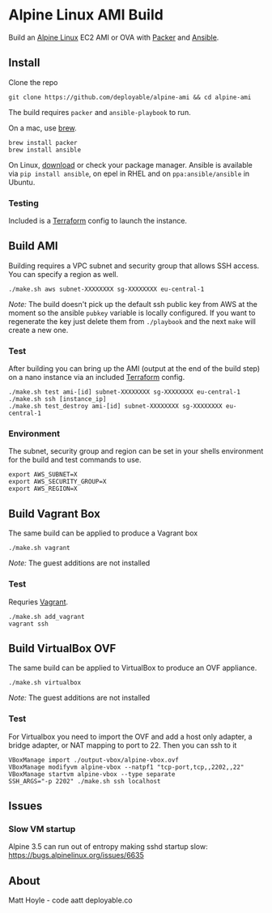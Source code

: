 # Alpine Linux AMI Build

Build an [Alpine Linux](https://www.alpinelinux.org) EC2 AMI or OVA
with [Packer](https://www.packer.io) and [Ansible](https://www.ansible.com).



## Install

Clone the repo

```shell
git clone https://github.com/deployable/alpine-ami && cd alpine-ami
```

The build requires `packer` and `ansible-playbook` to run.

On a mac, use [brew](https://brew.sh).
```shell
brew install packer
brew install ansible
```

On Linux, [download](https://www.packer.io/downloads.html) or check your package 
manager. Ansible is available via `pip install ansible`, on epel in RHEL and on 
`ppa:ansible/ansible` in Ubuntu.


### Testing

Included is a [Terraform](https://terraform.io) config to launch the instance. 


## Build AMI

Building requires a VPC subnet and security group that allows SSH access.
You can specify a region as well. 

```shell
./make.sh aws subnet-XXXXXXXX sg-XXXXXXXX eu-central-1
```

_Note:_ The build doesn't pick up the default ssh public key from AWS at the moment so the 
ansible `pubkey` variable is locally configured. If you want to regenerate the key just
delete them from `./playbook` and the next `make` will create a new one.


### Test

After building you can bring up the AMI (output at the end of the build step) on a nano 
instance via an included [Terraform](https://terraform.io) config.

```shell
./make.sh test ami-[id] subnet-XXXXXXXX sg-XXXXXXXX eu-central-1
./make.sh ssh [instance_ip]
./make.sh test_destroy ami-[id] subnet-XXXXXXXX sg-XXXXXXXX eu-central-1
```


### Environment

The subnet, security group and region can be set in your shells environment for the build 
and test commands to use.

```
export AWS_SUBNET=X
export AWS_SECURITY_GROUP=X
export AWS_REGION=X
```



## Build Vagrant Box

The same build can be applied to produce a Vagrant box 

```shell
./make.sh vagrant
```
_Note:_ The guest additions are not installed


### Test

Requries [Vagrant](https://vagrantup.com).

```shell
./make.sh add_vagrant
vagrant ssh
```



## Build VirtualBox OVF

The same build can be applied to VirtualBox to produce an OVF appliance.

```shell
./make.sh virtualbox
```
_Note:_ The guest additions are not installed


### Test

For Virtualbox you need to import the OVF and add a host only adapter, a 
bridge adapter, or NAT mapping to port to 22. Then you can ssh to it

```shell
VBoxManage import ./output-vbox/alpine-vbox.ovf 
VBoxManage modifyvm alpine-vbox --natpf1 "tcp-port,tcp,,2202,,22"
VBoxManage startvm alpine-vbox --type separate
SSH_ARGS="-p 2202" ./make.sh ssh localhost
```


## Issues

### Slow VM startup

Alpine 3.5 can run out of entropy making sshd startup slow: https://bugs.alpinelinux.org/issues/6635


## About

Matt Hoyle - code aatt deployable.co
